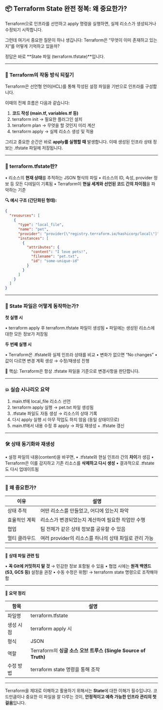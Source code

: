 
## **📦 Terraform State 완전 정복: 왜 중요한가?**

Terraform으로 인프라를 선언하고 apply 명령을 실행하면, 실제 리소스가 생성되거나 수정되기 시작합니다.

그런데 여기서 중요한 질문이 하나 생깁니다:
	Terraform은 “무엇이 이미 존재하고 있는지”를 어떻게 기억하고 있을까?

정답은 바로 **State 파일 (terraform.tfstate)**입니다.

---

### **🧠 Terraform의 작동 방식 되짚기**

Terraform은 선언형 언어(HCL)를 통해 작성된 설정 파일을 기반으로 인프라를 구성합니다.

이때의 전체 흐름은 다음과 같습니다:

1. **코드 작성 (main.tf, variables.tf 등)**
2. terraform init → 필요한 플러그인 설치
3. terraform plan → 무엇을 할 것인지 미리 계산
4. terraform apply → 실제 리소스 생성 및 적용

그리고 중요한 순간은 바로 **apply를 실행할 때** 발생합니다.
이때 생성된 인프라 상태 정보는 .tfstate 파일에 저장됩니다.

---

### **📁 terraform.tfstate란?**

• 리소스의 **현재 상태**를 추적하는 JSON 형식의 파일
• 리소스의 ID, 속성, provider 정보 등 모든 디테일이 기록됨
• Terraform이 **현실 세계와 선언된 코드 간의 차이점**을 파악하는 기준

**🔍 예시 구조 (간단화된 형태):**

```json
{
  "resources": [
    {
      "type": "local_file",
      "name": "pet",
      "provider": "provider[\"registry.terraform.io/hashicorp/local\"]",
      "instances": [
        {
          "attributes": {
            "content": "I love pets!",
            "filename": "pet.txt",
            "id": "some-unique-id"
          }
        }
      ]
    }
  ]
}
```

---

### **🔁 State 파일은 어떻게 동작하는가?**

**첫 실행 시**

• terraform apply 후 terraform.tfstate 파일이 생성됨
• 파일에는 생성된 리소스에 대한 모든 정보가 저장됨

**두 번째 실행 시**

• Terraform은 .tfstate와 실제 인프라 상태를 비교
• 변화가 없으면 “No changes”
• 값이 다르면 변경 계획 생성 → 수정/재생성 진행

📌 핵심: Terraform은 항상 .tfstate 파일을 기준으로 변경사항을 판단합니다.

---

### **💥 실습 시나리오 요약**

1. main.tf에 local_file 리소스 선언
2. terraform apply 실행 → pet.txt 파일 생성됨
3. .tfstate 파일도 자동 생성 → 리소스의 상태 기록
4. 다시 apply 실행 시 아무 작업도 하지 않음 (동일 상태이므로)
5. main.tf에서 내용 수정 후 apply → 파일 재생성 + .tfstate 갱신

---

### **🛠 상태 동기화와 재생성**

• 설정 파일의 내용(content)을 바꾸면,
• .tfstate와 현실 인프라 간의 **차이**가 생김
• Terraform은 이를 감지하고 기존 리소스를 **삭제하고 다시 생성**
• 결과적으로 .tfstate도 다시 업데이트됨

---
### **🚨 왜 중요한가?**

|**이유**|**설명**|
|---|---|
|상태 추적|어떤 리소스를 만들었고, 어디에 있는지 파악|
|효율적인 계획|리소스가 변경되었는지 계산하여 필요한 작업만 수행|
|협업|팀 전체가 같은 상태 정보를 공유할 수 있음|
|멀티 클라우드|여러 provider의 리소스를 하나의 상태 파일로 관리 가능|

---

**🧭 상태 파일 관련 팁**

• **꼭 Git에 커밋하지 말 것** → 민감한 정보 포함될 수 있음
• 협업 시에는 **원격 백엔드(S3, GCS 등)** 설정을 권장
• 수동 수정은 위험! → terraform state 명령으로 조작해야 함

---

**📌 요약 정리**

|**항목**|**설명**|
|---|---|
|파일명|terraform.tfstate|
|생성 시점|terraform apply 시|
|형식|JSON|
|역할|Terraform의 **싱글 소스 오브 트루스 (Single Source of Truth)**|
|수정 방법|terraform state 명령을 통해 조작|

---

Terraform을 제대로 이해하고 활용하기 위해서는 **State**에 대한 이해가 필수입니다.
코드만큼이나 중요한 이 파일을 잘 다루는 것이, **안정적이고 예측 가능한 인프라 관리의 첫걸음**입니다.
